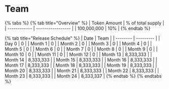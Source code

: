 # Team

{% tabs %}
{% tab title="Overview" %}
| Token Amount | % of total supply |
| ------------ | ----------------- |
| 100,000,000  | 10%               |
{% endtab %}

{% tab title="Release Schedule" %}
| Date     | Team      |
| -------- | --------- |
| Day 0    | 0         |
| Month 1  | 0         |
| Month 2  | 0         |
| Month 3  | 0         |
| Month 4  | 0         |
| Month 5  | 0         |
| Month 6  | 0         |
| Month 7  | 0         |
| Month 8  | 0         |
| Month 9  | 0         |
| Month 10 | 0         |
| Month 11 | 0         |
| Month 12 | 0         |
| Month 13 | 8,333,333 |
| Month 14 | 8,333,333 |
| Month 15 | 8,333,333 |
| Month 16 | 8,333,333 |
| Month 17 | 8,333,333 |
| Month 18 | 8,333,333 |
| Month 19 | 8,333,333 |
| Month 20 | 8,333,333 |
| Month 21 | 8,333,333 |
| Month 22 | 8,333,333 |
| Month 23 | 8,333,333 |
| Month 24 | 8,333,337 |
{% endtab %}
{% endtabs %}
